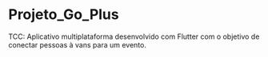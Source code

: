 # Projeto_Go_Plus
TCC: Aplicativo multiplataforma desenvolvido com Flutter com o objetivo de conectar pessoas à vans para um evento.
